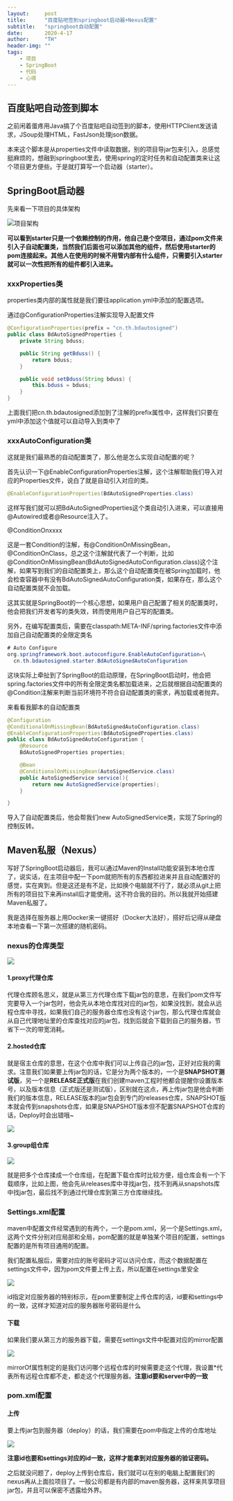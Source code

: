 ```yaml
---
layout:     post
title:      "百度贴吧签到springboot启动器+Nexus配置"
subtitle:   "springboot自动配置"
date:       2020-4-17
author:     "TH"
header-img: ""
tags:
    - 项目
    - SpringBoot
    - 代码
    - 心得
---
```

## 百度贴吧自动签到脚本

之前闲着蛋疼用Java搞了个百度贴吧自动签到的脚本，使用HTTPClient发送请求，JSoup处理HTML，FastJson处理json数据。

本来这个脚本是从properties文件中读取数据，别的项目导jar包来引入，总感觉挺麻烦的，想融到springboot里去，使用spring的定时任务和自动配置类来让这个项目更方便些。于是就打算写一个启动器（starter）。

## SpringBoot启动器

先来看一下项目的具体架构

![项目架构](\img\augosigned-starter-01.jpg)

**可以看到starter只是一个依赖控制的作用，他自己是个空项目，通过pom文件来引入子自动配置类，当然我们后面也可以添加其他的组件，然后使用starter的pom连接起来。其他人在使用的时候不用管内部有什么组件，只需要引入starter就可以一次性把所有的组件都引入进来。**

### xxxProperties类

properties类内部的属性就是我们要往application.yml中添加的配置选项。

通过@ConfigurationProperties注解实现导入配置文件

```java
@ConfigurationProperties(prefix = "cn.th.bdautosigned")
public class BdAutoSignedProperties {
    private String bduss;

    public String getBduss() {
        return bduss;
    }

    public void setBduss(String bduss) {
        this.bduss = bduss;
    }
}
```

上面我们把cn.th.bdautosigned添加到了注解的prefix属性中，这样我们只要在yml中添加这个值就可以自动导入到类中了

### xxxAutoConfiguration类

这就是我们最熟悉的自动配置类了，那么他是怎么实现自动配置的呢？

首先认识一下@EnableConfigurationProperties注解，这个注解帮助我们导入对应的Properties文件，说白了就是自动引入对应的类。

```java
@EnableConfigurationProperties(BdAutoSignedProperties.class)
```

这样写我们就可以把BdAutoSignedProperties这个类自动引入进来，可以直接用@Autowired或者@Resource注入了。

@ConditionOnxxxx

这是一套Condition的注解，有@ConditionOnMissingBean，@ConditionOnClass，总之这个注解就代表了一个判断，比如@ConditionOnMissingBean(BdAutoSignedAutoConfiguration.class)这个注解，如果写到我们的自动配置类上，那么这个自动配置类在被Spring加载时，他会检查容器中有没有BdAutoSignedAutoConfiguration类，如果存在，那么这个自动配置类就不会加载。

这其实就是SpringBoot的一个核心思想，如果用户自己配置了相关的配置类时，他会把我们开发者写的类失效，转而使用用户自己写的配置类。

另外，在编写配置类后，需要在classpath:META-INF/spring.factories文件中添加自己自动配置类的全限定类名

```java
# Auto Configure
org.springframework.boot.autoconfigure.EnableAutoConfiguration=\
  cn.th.bdautosigned.starter.BdAutoSignedAutoConfiguration
```

这块实际上牵扯到了SpringBoot的启动原理，在SpringBoot启动时，他会把spring.factories文件中的所有全限定类名都加载进来，之后就根据自动配置类的@Condition注解来判断当前环境符不符合自动配置类的需求，再加载或者抛弃。

来看看我脚本的自动配置类

```java
@Configuration
@ConditionalOnMissingBean(BdAutoSignedAutoConfiguration.class)
@EnableConfigurationProperties(BdAutoSignedProperties.class)
public class BdAutoSignedAutoConfiguration {
    @Resource
    BdAutoSignedProperties properties;

    @Bean
    @ConditionalOnMissingBean(AutoSignedService.class)
    public AutoSignedService service(){
        return new AutoSignedService(properties);
    }

}
```

导入了自动配置类后，他会帮我们new AutoSignedService类，实现了Spring的控制反转。

## Maven私服（Nexus）

写好了SpringBoot启动器后，我可以通过Maven的Install功能安装到本地仓库了，说实话，在主项目中配一下pom就把所有的东西都拉进来并且自动配置好的感觉，实在爽到。但是这还是有不足，比如换个电脑就不行了，就必须从git上把所有的项目拉下来再install后才能使用。这不符合我的目的。所以我就开始搭建Maven私服了。

我是选择在服务器上用Docker来一键搭好（Docker大法好），搭好后记得从硬盘本地查看一下第一次搭建的随机密码。

### nexus的仓库类型

![](\img\autosigned-stater-02.jpg)

#### 1.proxy代理仓库

代理仓库顾名思义，就是从第三方代理仓库下载jar包的意思，在我们pom文件写完要导入一个jar包时，他会先从本地仓库找对应的jar包，如果没找到，就会从远程仓库中寻找，如果我们自己的服务器仓库也没有这个jar包，那么代理仓库就会从自己代理地址里的仓库查找对应的jar包，找到后就会下载到自己的服务器，节省下一次的带宽消耗。

#### 2.hosted仓库

就是宿主仓库的意思，在这个仓库中我们可以上传自己的jar包，正好对应我的需求。注意我们如果要上传jar包的话，它是分为两个版本的，一个是**SNAPSHOT测试版**，另一个是**RELEASE正式版**在我们创建maven工程时他都会提醒你设置版本号，以及版本信息（正式版还是测试版），区别就在这点，再上传jar包是他会判断我们的版本信息，RELEASE版本的jar包会到专门的releases仓库，SNAPSHOT版本就会传到snapshots仓库，如果是SNAPSHOT版本但不配置SNAPSHOT仓库的话，Deploy时会出错哦~

![](\img\augosigned-starter-03.jpg)

#### 3.group组仓库

![](\img\augosigned-starter-04.jpg)

就是把多个仓库揉成一个仓库组，在配置下载仓库时比较方便，组仓库会有一个下载顺序，比如上图，他会先从releases库中寻找jar包，找不到再从snapshots库中找jar包，最后找不到通过代理仓库到第三方仓库继续找。

### Settings.xml配置

maven中配置文件经常遇到的有两个，一个是pom.xml，另一个是Settings.xml，这两个文件分别对应局部和全局，pom配置的就是单独某个项目的配置，settings配置的是所有项目通用的配置。

我们配置私服后，需要对应的账号密码才可以访问仓库，而这个数据配置在settings文件中，因为pom文件要上传上去，所以配置在settings里安全

![](\img\augosigned-starter-05.jpg)

id指定对应服务器的特别标示，在pom里要制定上传仓库的话，id要和settings中的一致，这样才知道对应的服务器账号密码是什么

#### 下载

如果我们要从第三方的服务器下载，需要在settings文件中配置对应的mirror配置

![](\img\augosigned-starter-06.jpg)

mirrorOf属性制定的是我们访问哪个远程仓库的时候需要走这个代理，我设置*代表所有远程仓库都不走，都走这个代理服务器。**注意id要和server中的一致**

### pom.xml配置

#### 上传

要上传jar包到服务器（deploy）的话，我们需要在pom中指定上传的仓库地址

![](\img\augosigned-starter-07.jpg)

**注意id也要和settings对应的id一致，这样才能拿到对应服务器的验证密码。**

之后就没问题了，deploy上传到仓库后，我们就可以在别的电脑上配置我们的nexus再从上面拉项目了。一般公司都是有内部的maven服务器，这样来共享项目jar包，并且可以保密不透露给外界。